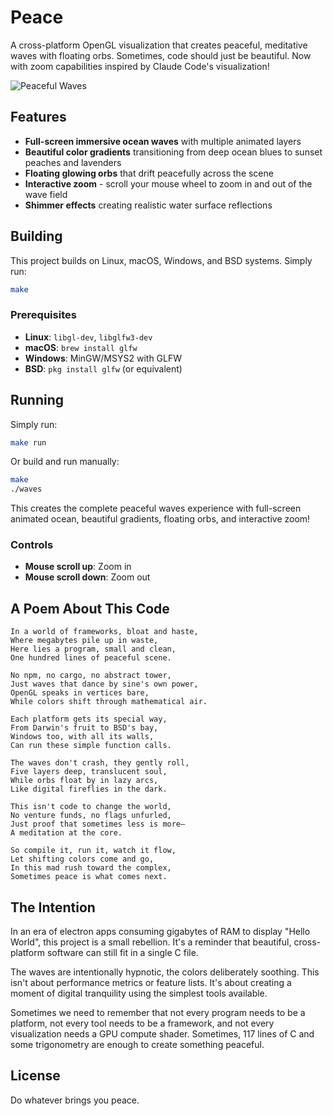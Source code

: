 # Peace

A cross-platform OpenGL visualization that creates peaceful, meditative waves with floating orbs. Sometimes, code should just be beautiful. Now with zoom capabilities inspired by Claude Code's visualization!

![Peaceful Waves](peaceful_waves.gif)

## Features

- **Full-screen immersive ocean waves** with multiple animated layers
- **Beautiful color gradients** transitioning from deep ocean blues to sunset peaches and lavenders
- **Floating glowing orbs** that drift peacefully across the scene
- **Interactive zoom** - scroll your mouse wheel to zoom in and out of the wave field
- **Shimmer effects** creating realistic water surface reflections

## Building

This project builds on Linux, macOS, Windows, and BSD systems. Simply run:

```bash
make
```

### Prerequisites

- **Linux**: `libgl-dev`, `libglfw3-dev`
- **macOS**: `brew install glfw`
- **Windows**: MinGW/MSYS2 with GLFW
- **BSD**: `pkg install glfw` (or equivalent)

## Running

Simply run:
```bash
make run
```

Or build and run manually:
```bash
make
./waves
```

This creates the complete peaceful waves experience with full-screen animated ocean, beautiful gradients, floating orbs, and interactive zoom!

### Controls

- **Mouse scroll up**: Zoom in
- **Mouse scroll down**: Zoom out

## A Poem About This Code

```
In a world of frameworks, bloat and haste,
Where megabytes pile up in waste,
Here lies a program, small and clean,
One hundred lines of peaceful scene.

No npm, no cargo, no abstract tower,
Just waves that dance by sine's own power,
OpenGL speaks in vertices bare,
While colors shift through mathematical air.

Each platform gets its special way,
From Darwin's fruit to BSD's bay,
Windows too, with all its walls,
Can run these simple function calls.

The waves don't crash, they gently roll,
Five layers deep, translucent soul,
While orbs float by in lazy arcs,
Like digital fireflies in the dark.

This isn't code to change the world,
No venture funds, no flags unfurled,
Just proof that sometimes less is more—
A meditation at the core.

So compile it, run it, watch it flow,
Let shifting colors come and go,
In this mad rush toward the complex,
Sometimes peace is what comes next.
```

## The Intention

In an era of electron apps consuming gigabytes of RAM to display "Hello World", this project is a small rebellion. It's a reminder that beautiful, cross-platform software can still fit in a single C file.

The waves are intentionally hypnotic, the colors deliberately soothing. This isn't about performance metrics or feature lists. It's about creating a moment of digital tranquility using the simplest tools available.

Sometimes we need to remember that not every program needs to be a platform, not every tool needs to be a framework, and not every visualization needs a GPU compute shader. Sometimes, 117 lines of C and some trigonometry are enough to create something peaceful.

## License

Do whatever brings you peace.

